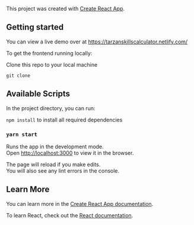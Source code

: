 This project was created with [Create React App](https://github.com/facebook/create-react-app).

## Getting started

You can view a live demo over at https://tarzanskillscalculator.netlify.com/

To get the frontend running locally:

Clone this repo to your local machine 

```
git clone 
```


## Available Scripts

In the project directory, you can run:

`npm install` to install all required dependencies

### `yarn start`

Runs the app in the development mode.<br />
Open [http://localhost:3000](http://localhost:3000) to view it in the browser.

The page will reload if you make edits.<br />
You will also see any lint errors in the console.

## Learn More

You can learn more in the [Create React App documentation](https://facebook.github.io/create-react-app/docs/getting-started).

To learn React, check out the [React documentation](https://reactjs.org/).
